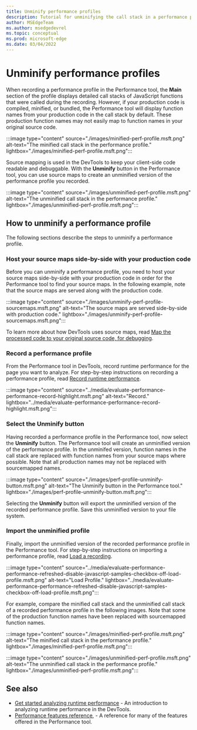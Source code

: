 ```yaml
---
title: Unminify performance profiles
description: Tutorial for unminifying the call stack in a performance profile using source maps
author: MSEdgeTeam
ms.author: msedgedevrel
ms.topic: conceptual
ms.prod: microsoft-edge
ms.date: 03/04/2022
---
```


# Unminify performance profiles

When recording a performance profile in the Performance tool, the **Main** section of the profile displays detailed call stacks of JavaScript functions that were called during the recording. However, if your production code is compiled, minified, or bundled, the Performance tool will display function names from your production code in the call stack by default. These production function names may not easily map to function names in your original source code.

   :::image type="content" source="./images/minified-perf-profile.msft.png" alt-text="The minified call stack in the performance profile." lightbox="./images/minified-perf-profile.msft.png":::

Source mapping is used in the DevTools to keep your client-side code readable and debuggable. With the **Unminify** button in the Performance tool, you can use source maps to create an unminified version of the performance profile you recorded.

   :::image type="content" source="./images/unminified-perf-profile.msft.png" alt-text="The unminified call stack in the performance profile." lightbox="./images/unminified-perf-profile.msft.png":::

## How to unminify a performance profile

The following sections describe the steps to unminify a performance profile. 

### Host your source maps side-by-side with your production code

Before you can unminify a performance profile, you need to host your source maps side-by-side with your production code in order for the Performance tool to find your source maps. In the following example, note that the source maps are served along with the production code.

   :::image type="content" source="./images/unminify-perf-profile-sourcemaps.msft.png" alt-text="The source maps are served side-by-side with production code." lightbox="./images/unminify-perf-profile-sourcemaps.msft.png":::
<!-- this was the best way I could come up with to describe the folder structure. https://docs.microsoft.com/en-us/dotnet/core/porting/project-structure is an example that went in a different direction but if you like it, please replace this image with a diagram -->

To learn more about how DevTools uses source maps, read [Map the processed code to your original source code, for debugging](/microsoft-edge/devtools-guide-chromium/javascript/source-maps).

### Record a performance profile

From the Performance tool in DevTools, record runtime performance for the page you want to analyze. For step-by-step instructions on recording a performance profile, read [Record runtime performance](/microsoft-edge/devtools-guide-chromium/evaluate-performance/reference).

   :::image type="content" source="../media/evaluate-performance-performance-record-highlight.msft.png" alt-text="Record." lightbox="../media/evaluate-performance-performance-record-highlight.msft.png":::

### Select the Unminify button

Having recorded a performance profile in the Performance tool, now select the **Unminify** button. The Performance tool will create an unminified version of the performance profile. In the unminifed version, function names in the call stack are replaced with function names from your source maps where possible. Note that all production names may not be replaced with sourcemapped names.

   :::image type="content" source="./images/perf-profile-unminify-button.msft.png" alt-text="The Unminify button in the Performance tool." lightbox="./images/perf-profile-unminify-button.msft.png":::

Selecting the **Unminify** button will export the unminified version of the recorded performance profile. Save this unminified version to your file system.

### Import the unminified profile

Finally, import the unminified version of the recorded performance profile in the Performance tool. For step-by-step instructions on importing a performance profile, read [Load a recording](/microsoft-edge/devtools-guide-chromium/evaluate-performance/reference#load-a-recording).

:::image type="content" source="../media/evaluate-performance-performance-refreshed-disable-javascript-samples-checkbox-off-load-profile.msft.png" alt-text="Load Profile." lightbox="../media/evaluate-performance-performance-refreshed-disable-javascript-samples-checkbox-off-load-profile.msft.png":::

For example, compare the minified call stack and the unminified call stack of a recorded performance profile in the following images. Note that some of the production function names have been replaced with sourcemapped function names.

   :::image type="content" source="./images/minified-perf-profile.msft.png" alt-text="The minified call stack in the performance profile." lightbox="./images/minified-perf-profile.msft.png":::

   :::image type="content" source="./images/unminified-perf-profile.msft.png" alt-text="The unminified call stack in the performance profile." lightbox="./images/unminified-perf-profile.msft.png":::

## See also
* [Get started analyzing runtime performance](index.md) - An introduction to analyzing runtime performance in the DevTools.
* [Performance features reference](referemce.md), - A reference for many of the features offered in the Performance tool.